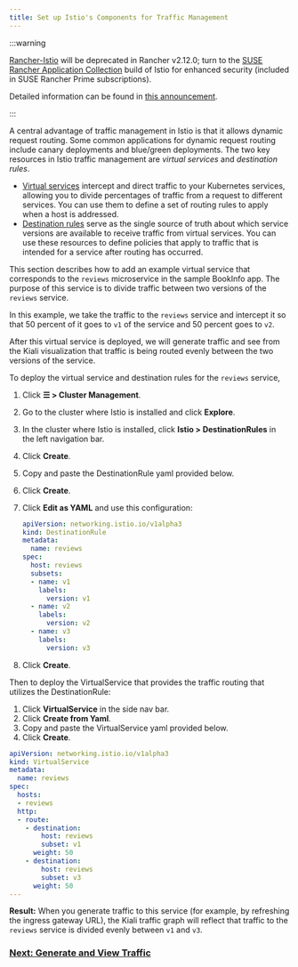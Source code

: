 ```yaml
---
title: Set up Istio's Components for Traffic Management
---
```


<head>
  <link rel="canonical" href="https://ranchermanager.docs.rancher.com/how-to-guides/advanced-user-guides/istio-setup-guide/set-up-traffic-management"/>
</head>

:::warning

[Rancher-Istio](https://github.com/rancher/charts/tree/release-v2.11/charts/rancher-istio) will be deprecated in Rancher v2.12.0; turn to the [SUSE Rancher Application Collection](https://apps.rancher.io) build of Istio for enhanced security (included in SUSE Rancher Prime subscriptions).

Detailed information can be found in [this announcement](https://forums.suse.com/t/deprecation-of-rancher-istio/45043).

:::

A central advantage of traffic management in Istio is that it allows dynamic request routing. Some common applications for dynamic request routing include canary deployments and blue/green deployments. The two key resources in Istio traffic management are *virtual services* and *destination rules*.

- [Virtual services](https://istio.io/docs/reference/config/networking/v1alpha3/virtual-service/) intercept and direct traffic to your Kubernetes services, allowing you to divide percentages of traffic from a request to different services. You can use them to define a set of routing rules to apply when a host is addressed.
- [Destination rules](https://istio.io/docs/reference/config/networking/v1alpha3/destination-rule/) serve as the single source of truth about which service versions are available to receive traffic from virtual services. You can use these resources to define policies that apply to traffic that is intended for a service after routing has occurred.

This section describes how to add an example virtual service that corresponds to the `reviews` microservice in the sample BookInfo app. The purpose of this service is to divide traffic between two versions of the `reviews` service.

In this example, we take the traffic to the `reviews` service and intercept it so that 50 percent of it goes to `v1` of the service and 50 percent goes to `v2`.

After this virtual service is deployed, we will generate traffic and see from the Kiali visualization that traffic is being routed evenly between the two versions of the service.

To deploy the virtual service and destination rules for the `reviews` service,
1.  Click **☰ > Cluster Management**.
1. Go to the cluster where Istio is installed and click **Explore**.
1. In the cluster where Istio is installed, click **Istio > DestinationRules** in the left navigation bar.
1. Click **Create**.
1. Copy and paste the DestinationRule yaml provided below.
1. Click **Create**.
1. Click **Edit as YAML** and use this configuration:

    ```yaml
    apiVersion: networking.istio.io/v1alpha3
    kind: DestinationRule
    metadata:
      name: reviews
    spec:
      host: reviews
      subsets:
      - name: v1
        labels:
          version: v1
      - name: v2
        labels:
          version: v2
      - name: v3
        labels:
          version: v3
    ```
1. Click **Create**.

Then to deploy the VirtualService that provides the traffic routing that utilizes the DestinationRule:

1. Click **VirtualService** in the side nav bar.
1. Click **Create from Yaml**.
1. Copy and paste the VirtualService yaml provided below.
1. Click **Create**.

```yaml
apiVersion: networking.istio.io/v1alpha3
kind: VirtualService
metadata:
  name: reviews
spec:
  hosts:
  - reviews
  http:
  - route:
    - destination:
        host: reviews
        subset: v1
      weight: 50
    - destination:
        host: reviews
        subset: v3
      weight: 50
---
```

**Result:** When you generate traffic to this service (for example, by refreshing the ingress gateway URL), the Kiali traffic graph will reflect that traffic to the `reviews` service is divided evenly between `v1` and `v3`.

### [Next: Generate and View Traffic](generate-and-view-traffic.md)
